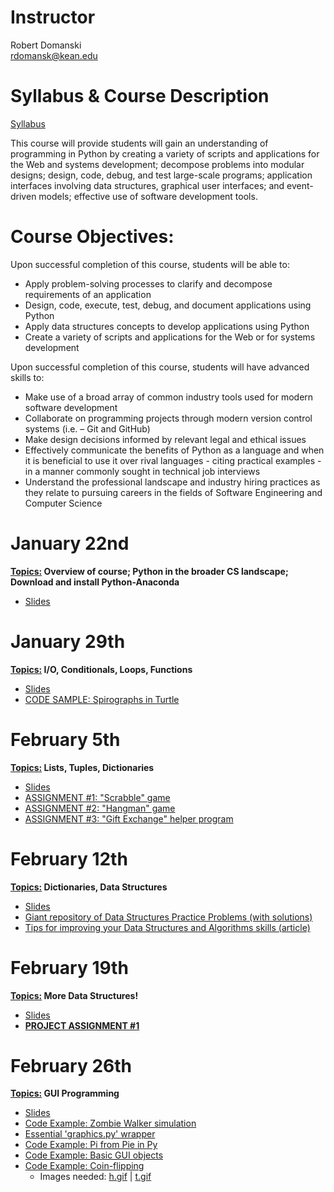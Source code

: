 # Instructor

Robert Domanski<br>
<a href="mailto:rdomansk@kean.edu">rdomansk@kean.edu</a>


# Syllabus & Course Description

<a href="https://drive.google.com/file/d/1xfeF65X9mVsB-IBsYOCNgWyeFaLHCMYO/view?usp=sharing">Syllabus</a>

This course will provide students will gain an understanding of programming in Python by creating a variety of scripts and applications for the Web and systems development; decompose problems into modular designs; design, code, debug, and test large-scale programs; application interfaces involving data structures, graphical user interfaces; and event-driven models; effective use of software development tools.


# Course Objectives:  

Upon successful completion of this course, students will be able to:
- Apply problem-solving processes to clarify and decompose requirements of an application
- Design, code, execute, test, debug, and document applications using Python
- Apply data structures concepts to develop applications using Python
- Create a variety of scripts and applications for the Web or for systems development

Upon successful completion of this course, students will have advanced skills to:
- Make use of a broad array of common industry tools used for modern software development
- Collaborate on programming projects through modern version control systems (i.e. – Git and GitHub)
- Make design decisions informed by relevant legal and ethical issues
- Effectively communicate the benefits of Python as a language and when it is beneficial to use it over rival languages - citing practical examples - in a manner commonly sought in technical job interviews
- Understand the professional landscape and industry hiring practices as they relate to pursuing careers in the fields of Software Engineering and Computer Science



# January 22nd

<b><u>Topics:</u>  Overview of course; Python in the broader CS landscape; Download and install Python-Anaconda</b>
- <a href="https://drive.google.com/file/d/1hf0Iv1BbIUzDlCK5DfoWTYX2O-eW0t7G/view?usp=sharing">Slides</a>


# January 29th

<b><u>Topics:</u> I/O, Conditionals, Loops, Functions</b>
- <a href="https://drive.google.com/file/d/1N-mTPuF_8oZOm1FOKF4dEbEqmyUZEUEb/view?usp=sharing">Slides</a>
- <a href="https://drive.google.com/file/d/1bxLqwqNPp6mIhjMn_KdFtwdBVHaFWof-/view?usp=sharing">CODE SAMPLE: Spirographs in Turtle</a>


# February 5th

<b><u>Topics:</u> Lists, Tuples, Dictionaries</b>
- <a href="https://drive.google.com/file/d/1mOanK25BZ_jPxDhriNWAZRvECWbR_UIW/view?usp=sharing">Slides</a>
- <a href="https://drive.google.com/file/d/1KkxCv4GvbIoXp9yj3lvm0f79HiIL6ALf/view?usp=sharing">ASSIGNMENT #1: "Scrabble" game</a>
- <a href="https://drive.google.com/file/d/16WhNz9fI0usP3o-EAda0SyKXUYs852PV/view?usp=sharing">ASSIGNMENT #2: "Hangman" game</a>
- <a href="https://drive.google.com/file/d/1ie2iJef4_YhGncdrE66JJI0wrWQl8s8P/view?usp=sharing">ASSIGNMENT #3: "Gift Exchange" helper program</a>


# February 12th

<b><u>Topics:</u> Dictionaries, Data Structures</b>
- <a href="https://drive.google.com/file/d/1MxJrQ2Fw67gv_t6CtVDsW85WSg_aSOkp/view?usp=sharing">Slides</a>
- <a href="https://github.com/NYC-TTP/Data-Structures-Algorithms/blob/master/README.md">Giant repository of Data Structures Practice Problems (with solutions)
- <a href="https://medium.com/@fabianterh/how-to-improve-your-data-structures-algorithms-and-problem-solving-skills-af50971cba60">Tips for improving your Data Structures and Algorithms skills (article)</a>


# February 19th

<b><u>Topics:</u>  More Data Structures!</b>
- <a href="https://drive.google.com/file/d/159u_pNx-4BdH-KM40J96Nrao2GAMmfrc/view?usp=sharing">Slides</a>
- <b><a href="https://drive.google.com/file/d/1ou3lKj5E8HVHzMflIkYJcptDTIZKgGmU/view?usp=sharing">PROJECT ASSIGNMENT #1</a></b>


# February 26th

<b><u>Topics:</u>  GUI Programming</b>
- <a href="https://drive.google.com/file/d/1hCk0nAVTZsvnvNZoBxA6B3O1nJ73-jzf/view?usp=sharing">Slides</a>
- <a href="">Code Example:  Zombie Walker simulation</a>
- <a href="https://drive.google.com/file/d/10WV7Lqw9CgZxsmPLoDz7tXzVYMfNbrwa/view?usp=sharing">Essential 'graphics.py' wrapper</a>
- <a href="https://github.com/RobbieD2R2/Pi-from-Pie-in-Py">Code Example:  Pi from Pie in Py</a>
- <a href="">Code Example:  Basic GUI objects</a>
- <a href="">Code Example:  Coin-flipping</a>
  - Images needed:  <a href="https://drive.google.com/file/d/1I9JcnqkQADf2Ws53fInMVhn5LeoRQoNk/view?usp=sharing">h.gif</a>  |  <a href="https://drive.google.com/open?id=1PcAmWB22tb6XSh8jM5w0toCfas-2JL3A">t.gif</a>

